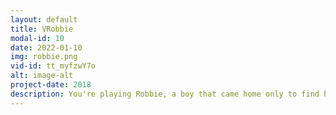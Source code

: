 ```yaml
---
layout: default
title: VRobbie
modal-id: 10
date: 2022-01-10
img: robbie.png
vid-id: tt_myfzwY7o
alt: image-alt
project-date: 2018
description: You're playing Robbie, a boy that came home only to find his computer attacked by a malicious virus. If you want to take back control, you'll have to play his game. I started playing around with this idea in 2018, got the initial prototype built up and realized that the teleportation controls don't feel as good as I'd imagined them to. Next steps would be to implement a movement system that would go on rails, which would represent circuits on a motherboard, backpacking memory addresses to pick which way to go. 
---
```


